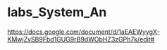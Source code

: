 # labs_System_An

https://docs.google.com/document/d/1aEAEWyygX-KMwjZvSB9Fbd1GUG9rB9dWObHZ3zGPh7k/edit#
